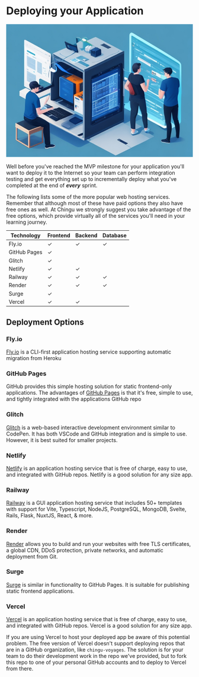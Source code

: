 # Deploying your Application

![Team deploying an app](./assets/Application_Deployment.jpeg)

Well before you've reached the MVP milestone for your application you'll want
to deploy it to the Internet so your team can perform integration testing and
get everything set up to incrementally deploy what you've completed at the end
of **_every_** sprint.

The following lists some of the more popular web hosting services. Remember that
although most of these have paid options they also have free ones as well. At
Chingu we strongly suggest you take advantage of the free options, which provide
virtually all of the services you'll need in your learning journey.

| Technology              | Frontend | Backend | Database |
| ----------------------- | -------- | ------- | -------- |
| Fly.io                  | ✓        | ✓       | ✓        |
| GitHub Pages            | ✓        |         |          |
| Glitch                  | ✓        |         |          |
| Netlify                 | ✓        | ✓       |          |
| Railway                 | ✓        | ✓       | ✓        |
| Render                  | ✓        | ✓       | ✓        |
| Surge                   | ✓        |         |          |
| Vercel                  | ✓        | ✓       |          |

## Deployment Options

### Fly.io

[Fly.io](http://Fly.io) is a CLI-first application hosting service supporting
automatic migration from Heroku

### GitHub Pages

GitHub provides this simple hosting solution for static frontend-only
applications. The advantages of [GitHub Pages](https://pages.github.com/) is
that it's free, simple to use, and tightly integrated with the applications
GitHub repo

### Glitch

[Glitch](https://glitch.com/) is a web-based interactive development environment
similar to CodePen. It has both VSCode and GitHub integration and is simple to
use. However, it is best suited for smaller projects.

### Netlify

[Netlify](https://www.netlify.com/) is an application hosting service that is
free of charge, easy to use, and integrated with GitHub repos. Netlify is a good
solution for any size app.

### Railway

[Railway](https://railway.app) is a GUI application hosting service that
includes 50+ templates with support for Vite, Typescript, NodeJS, PostgreSQL,
MongoDB, Svelte, Rails, Flask, NuxtJS, React, & more.

### Render

[Render](https://render.com/) allows you to build and run your websites with
free TLS certificates, a global CDN, DDoS protection, private networks, and
automatic deployment from Git.

### Surge

[Surge](https://surge.sh/) is similar in functionality to GitHub Pages. It is
suitable for publishing static frontend applications.

### Vercel

[Vercel](https://vercel.com) is an application hosting service that is free of
charge, easy to use, and integrated with GitHub repos. Vercel is a good solution
for any size app.

If you are using Vercel to host your deployed app be aware of this potential
problem. The free version of Vercel doesn't support deploying repos that are in
a GitHub organization, like `chingu-voyages`. The solution is for your team to
do their development work in the repo we've provided, but to fork this repo to
one of your personal GitHub accounts and to deploy to Vercel from there.
